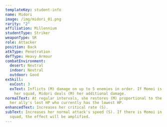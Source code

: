 ```yaml
---
templateKey: student-info
name: Midori
image: /img/midori_01.png
rarity: "2"
affiliation: Millennium
studentType: Striker
weaponType: SR
role: Attacker
position: Back
atkType: Penetration
defType: Heavy Armour
combatEnvironment:
  desert: Neutral
  indoor: Neutral
  outdoor: Good
exSkill:
  exCost: 3
  exText: Inflicts (M) damage on up to 5 enemies in order. If Momoi is present in
    her squad, Midori deals (M) her additional damage.
normalText: At regular intervals, she restores (M) proportional to the amount of
  her ally's lost HP who currently has the lowest HP.
enhancedText: Increases her critical rate (S).
subText: Increases her normal attack's speed (S). If there is Momoi in her
  squad, the effect will be amplified.
---
```

